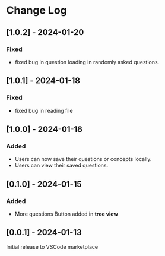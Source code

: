 # Change Log

## [1.0.2] - 2024-01-20

### Fixed

- fixed bug in question loading in randomly asked questions.

## [1.0.1] - 2024-01-18

### Fixed

- fixed bug in reading file

## [1.0.0] - 2024-01-18

### Added

- Users can now save their questions or concepts locally.
- Users can view their saved questions.

## [0.1.0] - 2024-01-15

### Added

- More questions Button added in **tree view**

## [0.0.1] - 2024-01-13

Initial release to VSCode marketplace

